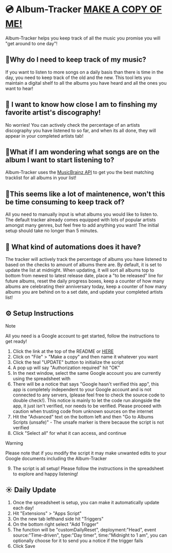 # 💿 Album-Tracker [MAKE A COPY OF ME!](https://docs.google.com/spreadsheets/d/1OEY8XzBXkchjrP_uRs8bLQuyihuDyMn_Ib1NR_rP_YU/edit?usp=sharing)

Album-Tracker helps you keep track of all the music you promise you will "get around to one day"!

## 🤔Why do I need to keep track of my music?

If you want to listen to more songs on a daily basis than there is time in the day, you need to keep track of the old and the new. This tool lets you maintain a digital shelf to all the albums you have heard and all the ones you want to hear!

## 🎤 I want to know how close I am to finshing my favorite artist's discography!

No worries! You can actively check the percentage of an artists discography you have listened to so far, and when its all done, they will appear in your completed artists tab!

## 🎸What if I am wondering what songs are on the album I want to start listening to?

Album-Tracker uses the [MusicBrainz API](https://musicbrainz.org/doc/MusicBrainz_API) to get you the best matching tracklist for all albums in your list!

## 🥁This seems like a lot of maintenence, won't this be time consuming to keep track of?

All you need to manually input is what albums you would like to listen to. The default tracker already comes equipped with lots of popular artists amongst many genres, but feel free to add anything you want! The initial setup should take no longer than 5 minutes.

## 🎹 What kind of automations does it have?

The tracker will actively track the percentage of albums you have listened to based on the checks to amount of albums there are. By default, it is set to update the list at midnight. When updating, it will sort all albums top to bottom from newest to latest release date, place a "to be released" line for future albums, reset the daily progress boxes, keep a counter of how many albums are celebrating their anniversary today, keep a counter of how many albums you are behind on to a set date, and update your completed artists list!

## ⚙️ Setup Instructions

> [!NOTE]
> All you need is a Google account to get started, follow the instructions to get ready!

1. Click the link at the top of the README or [HERE](https://docs.google.com/spreadsheets/d/1OEY8XzBXkchjrP_uRs8bLQuyihuDyMn_Ib1NR_rP_YU/edit?usp=sharing)
2. Click on "File" > "Make a copy" and then name it whatever you want
3. Click the teal "UPDATE" button to initialize the script
4. A pop up will say "Authorization required" hit "OK"
5. In the next window, select the same Google account you are currently using the spreadsheet with
6. There will be a notice that says "Google hasn't verified this app", this app is completely independent to your Google account and is not connected to any servers, (please feel free to check the source code to double check!). This notice is mainly to let the code run alongside the app, it just isn't verified, nor needs to be verified. Please proceed with caution when trusting code from unknown sources on the internet
7. Hit the "Advanced" text on the bottom left and then "Go to Albums Scripts (unsafe)" - The unsafe marker is there because the script is not verified
8. Click "Select all" for what it can access, and continue
> [!WARNING]
> Please note that if you modify the script it may make unwanted edits to your Google documents including the Album-Tracker
9. The script is all setup! Please follow the instructions in the spreadsheet to explore and happy listening!

## ☀️ Daily Update

1. Once the spreadsheet is setup, you can make it automatically update each day!
2. Hit "Extensions" > "Apps Script"
3. On the new tab lefthand side hit "Triggers"
4. On the bottom right select "Add Trigger"
5. The function will be "customDailyReset", deployment:"Head", event source:"Time-driven", type:"Day timer", time:"Midnight to 1 am", you can optionally choose for it to send you a notice if the trigger fails
6. Click Save
